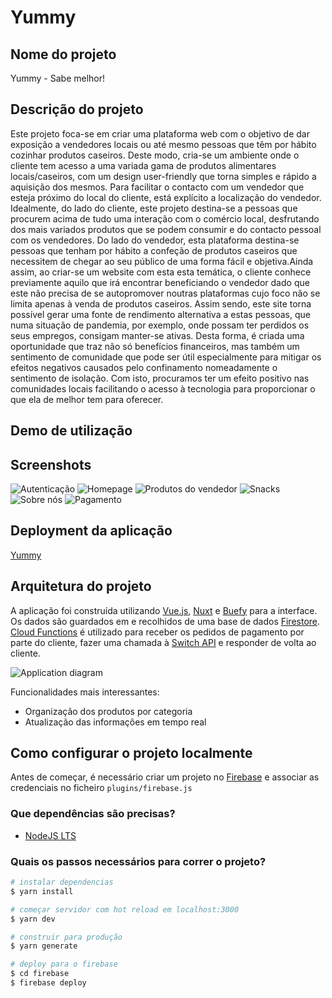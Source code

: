 # Yummy

## Nome do projeto
Yummy - Sabe melhor!

## Descrição do projeto
Este projeto foca-se em criar uma plataforma web com o objetivo de dar exposição a vendedores locais ou até mesmo pessoas que têm por hábito cozinhar produtos caseiros. Deste modo, cria-se um ambiente onde o cliente tem acesso a uma variada gama de produtos alimentares locais/caseiros, com um design user-friendly que torna simples e rápido a aquisição dos mesmos. Para facilitar o contacto com um vendedor que esteja próximo do local do cliente, está explícito a localização do vendedor.
Idealmente, do lado do cliente, este projeto destina-se a pessoas que procurem acima de tudo uma interação com o comércio local, desfrutando dos mais variados 
produtos que se podem consumir e do contacto pessoal com os vendedores. Do lado do vendedor, esta plataforma destina-se pessoas que tenham por hábito a confeção de produtos caseiros que necessitem de chegar ao seu público de uma forma fácil e objetiva.Ainda assim, ao criar-se um website com esta esta temática, o cliente conhece previamente aquilo que irá encontrar beneficiando o vendedor dado que este não precisa de se autopromover noutras plataformas cujo foco não se limita apenas à venda de produtos caseiros.
Assim sendo, este site torna possível gerar uma fonte de rendimento alternativa a estas pessoas, que numa situação de pandemia, por exemplo, onde possam ter perdidos os seus empregos, consigam manter-se ativas. Desta forma, é criada uma oportunidade que traz não só benefícios financeiros, mas também um sentimento de comunidade que pode ser útil especialmente para mitigar os efeitos negativos causados pelo confinamento nomeadamente o sentimento de isolação. Com isto, procuramos ter um efeito positivo nas comunidades locais facilitando o acesso à tecnologia para proporcionar o que ela de melhor tem para oferecer.

## Demo de utilização

## Screenshots

![Autenticação](/docs/print4.png)
![Homepage](/docs/print1_homepage.png)
![Produtos do vendedor](/docs/print.png)
![Snacks](/docs/print2.png)
![Sobre nós](/docs/print3.png)
![Pagamento](/docs/print6.png)


## Deployment da aplicação
[Yummy](https://yummy.cesarnogueira.com)

## Arquitetura do projeto

A aplicação foi construída utilizando [Vue.js](https://vuejs.org), [Nuxt](https://nuxtjs.org) e [Buefy](https://buefy.org) para a interface. Os dados são guardados em e recolhidos de uma base de dados [Firestore](https://firebase.google.com/products/firestore). [Cloud Functions](https://firebase.google.com/products/functions) é utilizado para receber os pedidos de pagamento por parte do cliente, fazer uma chamada à [Switch API](https://switchpayments.com/docs/dynamic-forms) e responder de volta ao cliente.

![Application diagram](./diagram.png)

Funcionalidades mais interessantes:
 - Organização dos produtos por categoria
 - Atualização das informações em tempo real

## Como configurar o projeto localmente

Antes de começar, é necessário criar um projeto no [Firebase](https://firebase.google.com/) e associar as credenciais no ficheiro ```plugins/firebase.js```

### Que dependências são precisas?

* [NodeJS LTS](https://nodejs.org/en/)

### Quais os passos necessários para correr o projeto?

```bash
# instalar dependencias
$ yarn install

# começar servidor com hot reload em localhost:3000
$ yarn dev

# construir para produção
$ yarn generate

# deploy para o firebase
$ cd firebase
$ firebase deploy
```
